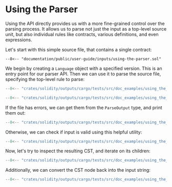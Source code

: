 # Using the Parser

Using the API directly provides us with a more fine-grained control over the parsing process. It allows us to parse not just the input as a top-level source unit, but also individual rules like contracts, various definitions, and even expressions.

Let's start with this simple source file, that contains a single contract:

```solidity
--8<-- "documentation/public/user-guide/inputs/using-the-parser.sol"
```

We begin by creating a `Language` object with a specified version. This is an entry point for our parser API.
Then we can use it to parse the source file, specifying the top-level rule to parse:

```rust
--8<-- "crates/solidity/outputs/cargo/tests/src/doc_examples/using_the_parser.rs:imports"
```

```rust
--8<-- "crates/solidity/outputs/cargo/tests/src/doc_examples/using_the_parser.rs:parse-input"
```

If the file has errors, we can get them from the `ParseOutput` type, and print them out:

```rust
--8<-- "crates/solidity/outputs/cargo/tests/src/doc_examples/using_the_parser.rs:print-errors"
```

Otherwise, we can check if input is valid using this helpful utility:

```rust
--8<-- "crates/solidity/outputs/cargo/tests/src/doc_examples/using_the_parser.rs:assert-is-valid"
```

Now, let's try to inspect the resulting CST, and iterate on its children:

```rust
--8<-- "crates/solidity/outputs/cargo/tests/src/doc_examples/using_the_parser.rs:inspect-tree"
```

Additionally, we can convert the CST node back into the input string:

```rust
--8<-- "crates/solidity/outputs/cargo/tests/src/doc_examples/using_the_parser.rs:unparse-node"
```
